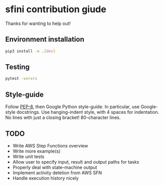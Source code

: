 # sfini contribution giude
Thanks for wanting to help out!

## Environment installation
```bash
pip3 install -e .[dev]
```

## Testing
```bash
pytest -vvrxrs
```

## Style-guide
Follow [PEP-8](https://www.python.org/dev/peps/pep-0008/?), then Google Python
style-guide. In particular, use Google-style docstrings. Use hanging-indent
style, with 4 spaces for indentation. No lines with just a closing bracket!
80-character lines.

## TODO
- Write AWS Step Functions overview
- Write more example(s)
- Write unit tests
- Allow user to specify input, result and output paths for tasks
- Properly deal with state-machine output
- Implement activity deletion from AWS SFN
- Handle execution history nicely
